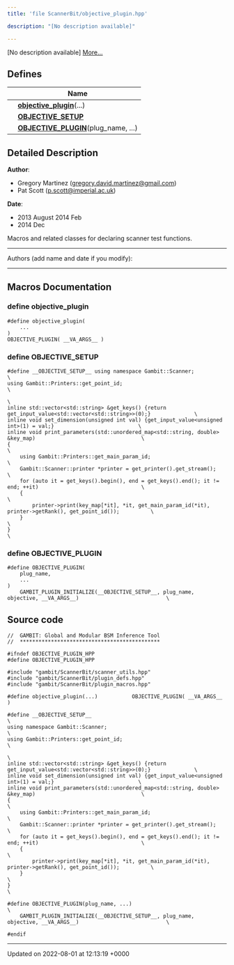 ```yaml
---
title: 'file ScannerBit/objective_plugin.hpp'

description: "[No description available]"

---
```







[No description available] [More...](#detailed-description)

## Defines

|                | Name           |
| -------------- | -------------- |
|  | **[objective_plugin](/documentation/code/files/objective__plugin_8hpp/#define-objective-plugin)**(...)  |
|  | **[__OBJECTIVE_SETUP__](/documentation/code/files/objective__plugin_8hpp/#define---objective-setup--)**  |
|  | **[OBJECTIVE_PLUGIN](/documentation/code/files/objective__plugin_8hpp/#define-objective-plugin)**(plug_name, ...)  |

## Detailed Description


**Author**: 

  * Gregory Martinez ([gregory.david.martinez@gmail.com](mailto:gregory.david.martinez@gmail.com)) 
  * Pat Scott ([p.scott@imperial.ac.uk](mailto:p.scott@imperial.ac.uk)) 


**Date**: 

  * 2013 August 2014 Feb
  * 2014 Dec


Macros and related classes for declaring scanner test functions.



------------------

Authors (add name and date if you modify):



------------------




## Macros Documentation

### define objective_plugin

```
#define objective_plugin(
    ...
)
OBJECTIVE_PLUGIN( __VA_ARGS__ )
```


### define __OBJECTIVE_SETUP__

```
#define __OBJECTIVE_SETUP__ using namespace Gambit::Scanner;                                                                                \
using Gambit::Printers::get_point_id;                                                                           \
                                                                                                                \
inline std::vector<std::string> &get_keys() {return get_input_value<std::vector<std::string>>(0);}              \
inline void set_dimension(unsigned int val) {get_input_value<unsigned int>(1) = val;}                           \
inline void print_parameters(std::unordered_map<std::string, double> &key_map)                                  \
{                                                                                                               \
    using Gambit::Printers::get_main_param_id;                                                                  \
    Gambit::Scanner::printer *printer = get_printer().get_stream();                                             \
    for (auto it = get_keys().begin(), end = get_keys().end(); it != end; ++it)                                 \
    {                                                                                                           \
        printer->print(key_map[*it], *it, get_main_param_id(*it), printer->getRank(), get_point_id());          \
    }                                                                                                           \
}                                                                                                               \
```


### define OBJECTIVE_PLUGIN

```
#define OBJECTIVE_PLUGIN(
    plug_name,
    ...
)
    GAMBIT_PLUGIN_INITIALIZE(__OBJECTIVE_SETUP__, plug_name, objective, __VA_ARGS__)                            \
```


## Source code

```
//  GAMBIT: Global and Modular BSM Inference Tool
//  *********************************************

#ifndef OBJECTIVE_PLUGIN_HPP
#define OBJECTIVE_PLUGIN_HPP

#include "gambit/ScannerBit/scanner_utils.hpp"
#include "gambit/ScannerBit/plugin_defs.hpp"
#include "gambit/ScannerBit/plugin_macros.hpp"

#define objective_plugin(...)           OBJECTIVE_PLUGIN( __VA_ARGS__ )

#define __OBJECTIVE_SETUP__                                                                                     \
using namespace Gambit::Scanner;                                                                                \
using Gambit::Printers::get_point_id;                                                                           \
                                                                                                                \
inline std::vector<std::string> &get_keys() {return get_input_value<std::vector<std::string>>(0);}              \
inline void set_dimension(unsigned int val) {get_input_value<unsigned int>(1) = val;}                           \
inline void print_parameters(std::unordered_map<std::string, double> &key_map)                                  \
{                                                                                                               \
    using Gambit::Printers::get_main_param_id;                                                                  \
    Gambit::Scanner::printer *printer = get_printer().get_stream();                                             \
    for (auto it = get_keys().begin(), end = get_keys().end(); it != end; ++it)                                 \
    {                                                                                                           \
        printer->print(key_map[*it], *it, get_main_param_id(*it), printer->getRank(), get_point_id());          \
    }                                                                                                           \
}                                                                                                               \

#define OBJECTIVE_PLUGIN(plug_name, ...)                                                                        \
    GAMBIT_PLUGIN_INITIALIZE(__OBJECTIVE_SETUP__, plug_name, objective, __VA_ARGS__)                            \

#endif
```


-------------------------------

Updated on 2022-08-01 at 12:13:19 +0000
